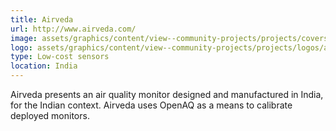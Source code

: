 ```yaml
---
title: Airveda
url: http://www.airveda.com/
image: assets/graphics/content/view--community-projects/projects/covers/airveda.jpg
logo: assets/graphics/content/view--community-projects/projects/logos/airveda.png
type: Low-cost sensors
location: India
---
```


Airveda presents an air quality monitor designed and manufactured in India, for the Indian context. Airveda uses OpenAQ as a means to calibrate deployed monitors.
